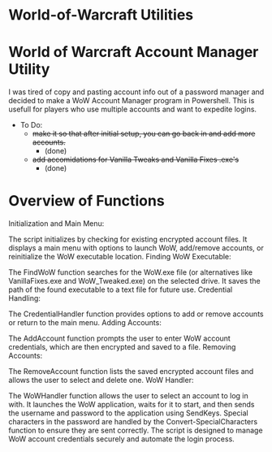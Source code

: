 # World-of-Warcraft Utilities

# World of Warcraft Account Manager Utility


I was tired of copy and pasting account info out of a password manager and decided to make a WoW Account Manager program in Powershell. This is usefull for players who use multiple accounts and want to expedite logins.
- To Do:
    - ~~make it so that after initial setup, you can go back in and add more accounts.~~
        - (done)
    - ~~add accomidations for Vanilla Tweaks and Vanilla Fixes .exe's~~
        - (done)

# Overview of Functions
Initialization and Main Menu:

The script initializes by checking for existing encrypted account files.
It displays a main menu with options to launch WoW, add/remove accounts, or reinitialize the WoW executable location.
Finding WoW Executable:

The FindWoW function searches for the WoW.exe file (or alternatives like VanillaFixes.exe and WoW_Tweaked.exe) on the selected drive.
It saves the path of the found executable to a text file for future use.
Credential Handling:

The CredentialHandler function provides options to add or remove accounts or return to the main menu.
Adding Accounts:

The AddAccount function prompts the user to enter WoW account credentials, which are then encrypted and saved to a file.
Removing Accounts:

The RemoveAccount function lists the saved encrypted account files and allows the user to select and delete one.
WoW Handler:

The WoWHandler function allows the user to select an account to log in with.
It launches the WoW application, waits for it to start, and then sends the username and password to the application using SendKeys.
Special characters in the password are handled by the Convert-SpecialCharacters function to ensure they are sent correctly.
The script is designed to manage WoW account credentials securely and automate the login process. 
